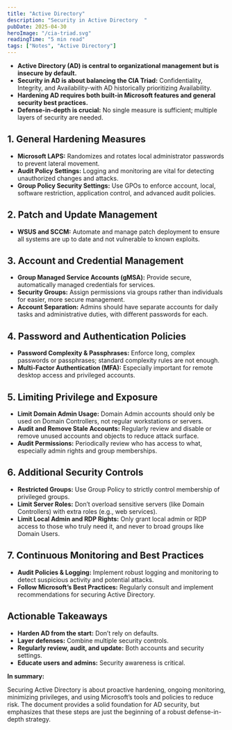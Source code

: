 ```yaml
---
title: "Active Directory"
description: "Security in Active Directory  "
pubDate: 2025-04-30
heroImage: "/cia-triad.svg"
readingTime: "5 min read"
tags: ["Notes", "Active Directory"]
---
```


- **Active Directory (AD) is central to organizational management but is insecure by default.**
- **Security in AD is about balancing the CIA Triad:** Confidentiality, Integrity, and Availability-with AD historically prioritizing Availability.
- **Hardening AD requires both built-in Microsoft features and general security best practices.**
- **Defense-in-depth is crucial:** No single measure is sufficient; multiple layers of security are needed.

## 1. **General Hardening Measures**

- **Microsoft LAPS:** Randomizes and rotates local administrator passwords to prevent lateral movement.
- **Audit Policy Settings:** Logging and monitoring are vital for detecting unauthorized changes and attacks.
- **Group Policy Security Settings:** Use GPOs to enforce account, local, software restriction, application control, and advanced audit policies.

## 2. **Patch and Update Management**

- **WSUS and SCCM:** Automate and manage patch deployment to ensure all systems are up to date and not vulnerable to known exploits.

## 3. **Account and Credential Management**

- **Group Managed Service Accounts (gMSA):** Provide secure, automatically managed credentials for services.
- **Security Groups:** Assign permissions via groups rather than individuals for easier, more secure management.
- **Account Separation:** Admins should have separate accounts for daily tasks and administrative duties, with different passwords for each.

## 4. **Password and Authentication Policies**

- **Password Complexity & Passphrases:** Enforce long, complex passwords or passphrases; standard complexity rules are not enough.
- **Multi-Factor Authentication (MFA):** Especially important for remote desktop access and privileged accounts.

## 5. **Limiting Privilege and Exposure**

- **Limit Domain Admin Usage:** Domain Admin accounts should only be used on Domain Controllers, not regular workstations or servers.
- **Audit and Remove Stale Accounts:** Regularly review and disable or remove unused accounts and objects to reduce attack surface.
- **Audit Permissions:** Periodically review who has access to what, especially admin rights and group memberships.

## 6. **Additional Security Controls**

- **Restricted Groups:** Use Group Policy to strictly control membership of privileged groups.
- **Limit Server Roles:** Don’t overload sensitive servers (like Domain Controllers) with extra roles (e.g., web services).
- **Limit Local Admin and RDP Rights:** Only grant local admin or RDP access to those who truly need it, and never to broad groups like Domain Users.

## 7. **Continuous Monitoring and Best Practices**

- **Audit Policies & Logging:** Implement robust logging and monitoring to detect suspicious activity and potential attacks.
- **Follow Microsoft’s Best Practices:** Regularly consult and implement recommendations for securing Active Directory.

## Actionable Takeaways

- **Harden AD from the start:** Don’t rely on defaults.
- **Layer defenses:** Combine multiple security controls.
- **Regularly review, audit, and update:** Both accounts and security settings.
- **Educate users and admins:** Security awareness is critical.

**In summary:**

Securing Active Directory is about proactive hardening, ongoing 
monitoring, minimizing privileges, and using Microsoft’s tools and 
policies to reduce risk. The document provides a solid foundation for AD
 security, but emphasizes that these steps are just the beginning of a 
robust defense-in-depth strategy.